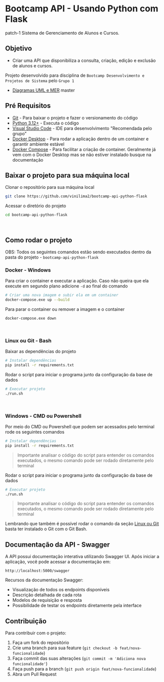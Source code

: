 # Bootcamp API - Usando Python com Flask

patch-1
Sistema de Gerenciamento de Alunos e Cursos.

## Objetivo
- Criar uma API que disponibiliza a consulta, criação, edição e exclusão de alunos e cursos.

Projeto desenvolvido para disciplina de `Bootcamp Desenvolvimento e Projetos de Sistema` pelo `Grupo 1`
- [Diagramas UML e MER](/img) 
master

## Pré Requisitos
- [Git](https://git-scm.com/downloads) - Para baixar o projeto e fazer o versionamento do código
- [Python 3.12+](https://www.python.org/downloads/) - Executa o código
- [Visual Studio Code](https://code.visualstudio.com/download) - IDE para desenvolvimento "Recomendada pelo grupo"
- [Docker Desktop](https://docs.docker.com/desktop/setup/install/windows-install/) - Para rodar a aplicação dentro de um container e garantir ambiente estável
- [Docker Compose](https://docs.docker.com/compose/) - Para facilitar a criação de container. Geralmente já vem com o Docker Desktop mas se não estiver instalado busque na documentação

## Baixar o projeto para sua máquina local

Clonar o repositório para sua máquina local
```bash
git clone https://github.com/vinilima2/bootcamp-api-python-flask
```

Acessar o diretório do projeto
```bash
cd bootcamp-api-python-flask
```

<br/>

## Como rodar o projeto
OBS: Todos os seguintes comandos estão sendo executados dentro da pasta do projeto - `bootcamp-api-python-flask`

### Docker - Windows
Para criar o container e executar a aplicação. Caso não queira que ela execute em segundo plano adicione `-d` ao final do comando
```bash
# Criar uma nova imagem e subir ela em um container
docker-compose.exe up --build
```

Para parar o container ou remover a imagem e o container
```bash
docker-compose.exe down
```

<br/>

### Linux ou Git - Bash
Baixar as dependências do projeto
```bash
# Instalar dependências
pip install -r requirements.txt
```

Rodar o script para iniciar o programa junto da configuração da base de dados
```bash
# Executar projeto
./run.sh
```

<br/>

### Windows - CMD ou Powershell
Por meio do CMD ou Powershell que podem ser acessados pelo terminal rode os seguintes comandos
```bash
# Instalar dependências
pip install -r requirements.txt
```
> Importante analisar o código do script para entender os comandos executados, o mesmo comando pode ser rodado diretamente pelo terminal

Rodar o script para iniciar o programa junto da configuração da base de dados
```bash
# Executar projeto
./run.sh
```
> Importante analisar o código do script para entender os comandos executados, o mesmo comando pode ser rodado diretamente pelo terminal

Lembrando que também é possível rodar o comando da seção [Linux ou Git](#linux-ou-git---bash) basta ter instalado o Git com o Git Bash.

## Documentação da API - Swagger

A API possui documentação interativa utilizando Swagger UI. Após iniciar a aplicação, você pode acessar a documentação em:

```
http://localhost:5000/swagger
```

Recursos da documentação Swagger:
- Visualização de todos os endpoints disponíveis
- Descrição detalhada de cada rota
- Modelos de requisição e resposta
- Possibilidade de testar os endpoints diretamente pela interface

## Contribuição

Para contribuir com o projeto:

1. Faça um fork do repositório
2. Crie uma branch para sua feature (`git checkout -b feat/nova-funcionalidade`)
3. Faça commit das suas alterações (`git commit -m 'Adiciona nova funcionalidade'`)
4. Faça push para a branch (`git push origin feat/nova-funcionalidade`)
5. Abra um Pull Request
